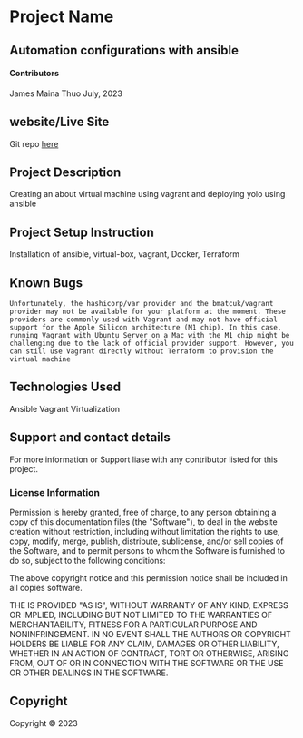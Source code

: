 # Project Name

## Automation configurations with ansible 

#### Contributors

James Maina Thuo
July, 2023

## website/Live Site
Git repo [here](https://github.com/jthuo/Ansible-automation.git)
## Project Description
Creating an about virtual machine using vagrant and deploying yolo using ansible
## Project Setup Instruction
Installation of ansible, virtual-box, vagrant, Docker, Terraform

## Known Bugs
`
Unfortunately, the hashicorp/var provider and the bmatcuk/vagrant provider may not be available for your platform at the moment. These providers are commonly used with Vagrant and may not have official support for the Apple Silicon architecture (M1 chip).
In this case, running Vagrant with Ubuntu Server on a Mac with the M1 chip might be challenging due to the lack of official provider support. However, you can still use Vagrant directly without Terraform to provision the virtual machine
`

## Technologies Used
Ansible
Vagrant
Virtualization


## Support and contact details
For more information or Support liase with any contributor listed for this project.
### License Information

Permission is hereby granted, free of charge, to any person obtaining a copy
of this documentation files (the "Software"), to deal
in the website creation without restriction, including without limitation the rights
to use, copy, modify, merge, publish, distribute, sublicense, and/or sell
copies of the Software, and to permit persons to whom the Software is
furnished to do so, subject to the following conditions:

The above copyright notice and this permission notice shall be included in all
copies software.

THE IS PROVIDED "AS IS", WITHOUT WARRANTY OF ANY KIND, EXPRESS OR
IMPLIED, INCLUDING BUT NOT LIMITED TO THE WARRANTIES OF MERCHANTABILITY,
FITNESS FOR A PARTICULAR PURPOSE AND NONINFRINGEMENT. IN NO EVENT SHALL THE
AUTHORS OR COPYRIGHT HOLDERS BE LIABLE FOR ANY CLAIM, DAMAGES OR OTHER
LIABILITY, WHETHER IN AN ACTION OF CONTRACT, TORT OR OTHERWISE, ARISING FROM,
OUT OF OR IN CONNECTION WITH THE SOFTWARE OR THE USE OR OTHER DEALINGS IN THE
SOFTWARE.

## Copyright

Copyright &copy; 2023

